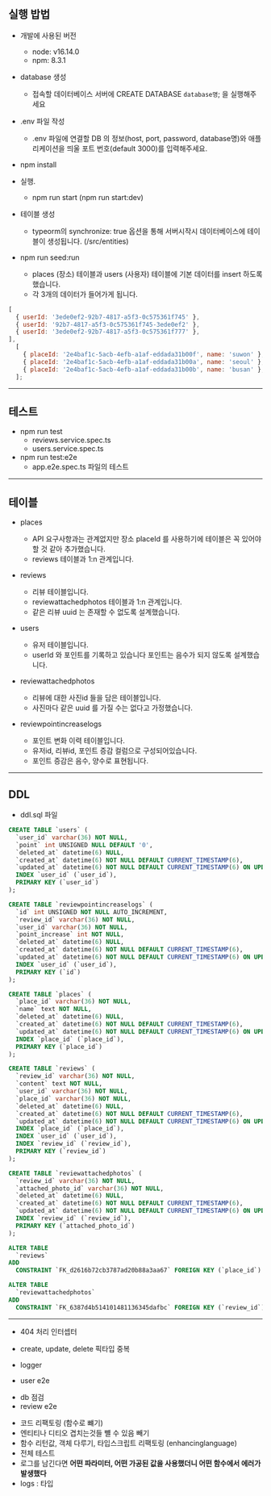 ## 실행 밥법

- 개발에 사용된 버전

  - node: v16.14.0
  - npm: 8.3.1

- database 생성

  - 접속할 데이터베이스 서버에 CREATE DATABASE `database명`; 을 실행해주세요

- .env 파일 작성

  - .env 파일에 연결할 DB 의 정보(host, port, password, database명)와 애플리케이션을 띄울 포트 번호(default 3000)를 입력해주세요.

- npm install

- 실행.

  - npm run start (npm run start:dev)

- 테이블 생성

  - typeorm의 synchronize: true 옵션을 통해 서버시작시 데이터베이스에 테이블이 생성됩니다. (/src/entities)

- npm run seed:run
  - places (장소) 테이블과 users (사용자) 테이블에 기본 데이터를 insert 하도록 했습니다.
  - 각 3개의 데이터가 들어가게 됩니다.

```js
[
  { userId: '3ede0ef2-92b7-4817-a5f3-0c575361f745' },
  { userId: '92b7-4817-a5f3-0c575361f745-3ede0ef2' },
  { userId: '3ede0ef2-92b7-4817-a5f3-0c575361f777' },
],
  [
    { placeId: '2e4baf1c-5acb-4efb-a1af-eddada31b00f', name: 'suwon' },
    { placeId: '2e4baf1c-5acb-4efb-a1af-eddada31b00a', name: 'seoul' },
    { placeId: '2e4baf1c-5acb-4efb-a1af-eddada31b00b', name: 'busan' },
  ];
```

---

## 테스트

- npm run test
  - reviews.service.spec.ts
  - users.service.spec.ts
- npm run test:e2e
  - app.e2e.spec.ts 파일의 테스트

---

## 테이블

- places

  - API 요구사항과는 관계없지만 장소 placeId 를 사용하기에 테이블은 꼭 있어야할 것 같아 추가했습니다.
  - reviews 테이블과 1:n 관계입니다.

- reviews

  - 리뷰 테이블입니다.
  - reviewattachedphotos 테이블과 1:n 관계입니다.
  - 같은 리뷰 uuid 는 존재할 수 없도록 설계했습니다.

- users

  - 유저 테이블입니다.
  - userId 와 포인트를 기록하고 있습니다 포인트는 음수가 되지 않도록 설계했습니다.

- reviewattachedphotos

  - 리뷰에 대한 사진id 들을 담은 테이블입니다.
  - 사진마다 같은 uuid 를 가질 수는 없다고 가정했습니다.

- reviewpointincreaselogs

  - 포인트 변화 이력 테이블입니다.
  - 유저id, 리뷰id, 포인트 증감 컬럼으로 구성되어있습니다.
  - 포인트 증감은 음수, 양수로 표현됩니다.

---

## DDL

- ddl.sql 파일

```sql
CREATE TABLE `users` (
  `user_id` varchar(36) NOT NULL,
  `point` int UNSIGNED NULL DEFAULT '0',
  `deleted_at` datetime(6) NULL,
  `created_at` datetime(6) NOT NULL DEFAULT CURRENT_TIMESTAMP(6),
  `updated_at` datetime(6) NOT NULL DEFAULT CURRENT_TIMESTAMP(6) ON UPDATE CURRENT_TIMESTAMP(6),
  INDEX `user_id` (`user_id`),
  PRIMARY KEY (`user_id`)
);

CREATE TABLE `reviewpointincreaselogs` (
  `id` int UNSIGNED NOT NULL AUTO_INCREMENT,
  `review_id` varchar(36) NOT NULL,
  `user_id` varchar(36) NOT NULL,
  `point_increase` int NOT NULL,
  `deleted_at` datetime(6) NULL,
  `created_at` datetime(6) NOT NULL DEFAULT CURRENT_TIMESTAMP(6),
  `updated_at` datetime(6) NOT NULL DEFAULT CURRENT_TIMESTAMP(6) ON UPDATE CURRENT_TIMESTAMP(6),
  INDEX `user_id` (`user_id`),
  PRIMARY KEY (`id`)
);

CREATE TABLE `places` (
  `place_id` varchar(36) NOT NULL,
  `name` text NOT NULL,
  `deleted_at` datetime(6) NULL,
  `created_at` datetime(6) NOT NULL DEFAULT CURRENT_TIMESTAMP(6),
  `updated_at` datetime(6) NOT NULL DEFAULT CURRENT_TIMESTAMP(6) ON UPDATE CURRENT_TIMESTAMP(6),
  INDEX `place_id` (`place_id`),
  PRIMARY KEY (`place_id`)
);

CREATE TABLE `reviews` (
  `review_id` varchar(36) NOT NULL,
  `content` text NOT NULL,
  `user_id` varchar(36) NOT NULL,
  `place_id` varchar(36) NOT NULL,
  `deleted_at` datetime(6) NULL,
  `created_at` datetime(6) NOT NULL DEFAULT CURRENT_TIMESTAMP(6),
  `updated_at` datetime(6) NOT NULL DEFAULT CURRENT_TIMESTAMP(6) ON UPDATE CURRENT_TIMESTAMP(6),
  INDEX `place_id` (`place_id`),
  INDEX `user_id` (`user_id`),
  INDEX `review_id` (`review_id`),
  PRIMARY KEY (`review_id`)
);

CREATE TABLE `reviewattachedphotos` (
  `review_id` varchar(36) NOT NULL,
  `attached_photo_id` varchar(36) NOT NULL,
  `deleted_at` datetime(6) NULL,
  `created_at` datetime(6) NOT NULL DEFAULT CURRENT_TIMESTAMP(6),
  `updated_at` datetime(6) NOT NULL DEFAULT CURRENT_TIMESTAMP(6) ON UPDATE CURRENT_TIMESTAMP(6),
  INDEX `review_id` (`review_id`),
  PRIMARY KEY (`attached_photo_id`)
);

ALTER TABLE
  `reviews`
ADD
  CONSTRAINT `FK_d2616b72cb3787ad20b88a3aa67` FOREIGN KEY (`place_id`) REFERENCES `places`(`place_id`) ON DELETE CASCADE ON UPDATE NO ACTION;

ALTER TABLE
  `reviewattachedphotos`
ADD
  CONSTRAINT `FK_6387d4b514101481136345dafbc` FOREIGN KEY (`review_id`) REFERENCES `reviews`(`review_id`) ON DELETE CASCADE ON UPDATE NO ACTION;
```

---

- 404 처리 인터셉터

- create, update, delete 픽타입 중복

- logger

- user e2e
<!-- - review unit testing -->
- db 점검
- review e2e
<!-- - user dto -->
- 코드 리팩토링 (함수로 뺴기)
- 엔티티나 디티오 겹치는것들 뺼 수 있음 빼기
- 함수 리턴값, 객체 다루기, 타입스크립트 리팩토링 (enhancinglanguage)
- 전체 테스트
- 로그를 남긴다면 **어떤 파라미터, 어떤 가공된 값을 사용했더니 어떤 함수에서 에러가 발생했다**
- logs : 타입

